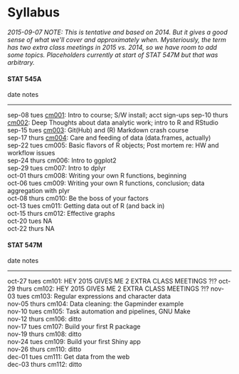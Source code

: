 # Syllabus



*2015-09-07 NOTE: This is tentative and based on 2014. But it gives a good sense of what we'll cover and approximately when. Mysteriously, the term has two extra class meetings in 2015 vs. 2014, so we have room to add some topics. Placeholders currently at start of STAT 547M but that was arbitrary.*



<!-- unholy hack to make following two tables less wide and the same wide -->
<style type="text/css">
table {
   max-width: 50%;
}
</style>

#### STAT 545A


date           notes                                                                                                              
-------------  -------------------------------------------------------------------------------------------------------------------
sep-08 tues    <a href="cm001_course-intro-sw-install-account-signup.html">cm001</a>: Intro to course; S/W install; acct sign-ups 
sep-10 thurs   <a href="cm002_r-rstudio-intro.html">cm002</a>: Deep Thoughts about data analytic work; intro to R and RStudio     
sep-15 tues    <a href="cm003_r-objects-git-toe-dip.html">cm003</a>: Git(Hub) and (R) Markdown crash course                       
sep-17 thurs   <a href="cm004_care-feeding-data.html">cm004</a>: Care and feeding of data (data.frames, actually)                 
sep-22 tues    cm005: Basic flavors of R objects; Post mortem re: HW and workflow issues                                          
sep-24 thurs   cm006: Intro to ggplot2                                                                                            
sep-29 tues    cm007: Intro to dplyr                                                                                              
oct-01 thurs   cm008: Writing your own R functions, beginning                                                                     
oct-06 tues    cm009: Writing your own R functions, conclusion; data aggregation with plyr                                        
oct-08 thurs   cm010: Be the boss of your factors                                                                                 
oct-13 tues    cm011: Getting data out of R (and back in)                                                                         
oct-15 thurs   cm012: Effective graphs                                                                                            
oct-20 tues    NA                                                                                                                 
oct-22 thurs   NA                                                                                                                 

#### STAT 547M


date           notes                                               
-------------  ----------------------------------------------------
oct-27 tues    cm101: HEY 2015 GIVES ME 2 EXTRA CLASS MEETINGS ?!? 
oct-29 thurs   cm102: HEY 2015 GIVES ME 2 EXTRA CLASS MEETINGS ?!? 
nov-03 tues    cm103: Regular expressions and character data       
nov-05 thurs   cm104: Data cleaning: the Gapminder example         
nov-10 tues    cm105: Task automation and pipelines, GNU Make      
nov-12 thurs   cm106: ditto                                        
nov-17 tues    cm107: Build your first R package                   
nov-19 thurs   cm108: ditto                                        
nov-24 tues    cm109: Build your first Shiny app                   
nov-26 thurs   cm110: ditto                                        
dec-01 tues    cm111: Get data from the web                        
dec-03 thurs   cm112: ditto                                        
